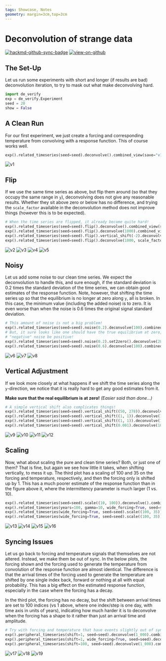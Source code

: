 ```yaml
---
tags: Showcase, Notes
geometry: margin=3cm,top=3cm
---
```


# Deconvolution of strange data

[![hackmd-github-sync-badge](https://hackmd.io/j4L-EIhRQqGdl5KmiIZ-_w/badge)](https://hackmd.io/@engeir/SyMdeKsfi)
[![view-on-github](https://img.shields.io/badge/View%20on-GitHub-yellowgreen)](https://github.com/engeir/hack-md-notes/blob/main/de-verify.md)

## The Set-Up

Let us run some experiments with short and longer (if results are bad) deconvolution
iteration, to try to mask out what make deconvolving hard.

```python
import de_verify
exp = de_verify.Experiment
seed = 20
show = False
```

## A Clean Run

For our first experiment, we just create a forcing and corresponding temperature from
convolving with a response function. This of course works well.

```python
exp().related_timeseries(seed=seed).deconvolve().combined_view(save="v1", show=show)  # This one is easy!
```

![v1](https://github.com/engeir/hack-md-notes/raw/main/assets/pic/de-verify/v1.png)

## Flip

If we use the same time series as above, but flip them around (so that they occupy the
same range in `y`), deconvolving does not give any reasonable results. Whether they sit
above zero or below has no difference, and trying the `scale_factor` available in the
deconvolution method does not improve things (however this is to be expected).

```python
# When the time series are flipped, it already become quite hard!
exp().related_timeseries(seed=seed).flip().deconvolve().combined_view(save="v2", show=show)
exp().related_timeseries(seed=seed).flip().deconvolve(1000).combined_view(save="v3", show=show)
exp().related_timeseries(seed=seed).flip().vertical_shift(-2).deconvolve(1000).combined_view(save="v4", show=show)
exp().related_timeseries(seed=seed).flip().deconvolve(1000, scale_factor=10).combined_view(save="v5", show=show)
```

![v2](https://github.com/engeir/hack-md-notes/raw/main/assets/pic/de-verify/v2.png)
![v3](https://github.com/engeir/hack-md-notes/raw/main/assets/pic/de-verify/v3.png)
![v4](https://github.com/engeir/hack-md-notes/raw/main/assets/pic/de-verify/v4.png)
![v5](https://github.com/engeir/hack-md-notes/raw/main/assets/pic/de-verify/v5.png)

## Noisy

Let us add some noise to our clean time series. We expect the deconvolution to handle
this, and sure enough, if the standard deviation is 0.2 times the standard deviation of
the time series, we can obtain good estimates of the response function. Note, however,
that shifting the time series up so that the equilibrium is no longer at zero along `y`,
all is broken. In this case, the minimum value (including the added noise) is to zero.
It is even worse than when the noise is 0.6 times the original signal standard
deviation.

```python
# This amount of noise is not a big problem!
exp().related_timeseries(seed=seed).noise(0.2).deconvolve(100).combined_view(save="v6", show=show)
# But, it sure looks like one should have the true equilibrium at zero, and not let the
# "negative" noise be positive!
exp().related_timeseries(seed=seed).noise(0.2).set2zero().deconvolve(2000).combined_view(save="v7", show=show)
exp().related_timeseries(seed=seed).noise(0.6).deconvolve(100).combined_view(save="v8", show=show)
```

![v6](https://github.com/engeir/hack-md-notes/raw/main/assets/pic/de-verify/v6.png)
![v7](https://github.com/engeir/hack-md-notes/raw/main/assets/pic/de-verify/v7.png)
![v8](https://github.com/engeir/hack-md-notes/raw/main/assets/pic/de-verify/v8.png)

## Vertical Adjustment

If we look more closely at what happens if we shift the time series along the
`y`-direction, we notice that it is really hard to get any good estimates from it.

**Make sure that the real equilibrium is at zero!** _(Easier said than done…)_

```python
# A simple vertical shift also complicates things!
exp().related_timeseries(seed=seed).vertical_shift((50, 278)).deconvolve(100).combined_view(save="v9", show=show)
exp().related_timeseries(seed=seed).vertical_shift((1, 1)).deconvolve(100).combined_view(save="v10", show=show)
exp().related_timeseries(seed=seed).vertical_shift((1, 1)).deconvolve(1000).combined_view(save="v11", show=show)
exp().related_timeseries(seed=seed).vertical_shift(0.001).deconvolve(1000).combined_view(save="v12", show=show)
```

![v9](https://github.com/engeir/hack-md-notes/raw/main/assets/pic/de-verify/v9.png)
![v10](https://github.com/engeir/hack-md-notes/raw/main/assets/pic/de-verify/v10.png)
![v11](https://github.com/engeir/hack-md-notes/raw/main/assets/pic/de-verify/v11.png)
![v12](https://github.com/engeir/hack-md-notes/raw/main/assets/pic/de-verify/v12.png)

## Scaling

Now, what about scaling the pure and clean time series? Both, or just one of them? That
is fine, but again we see how little it takes, when shifting vertically, to mess it up.
The third plot has a scaling of 100 and 35 on the forcing and temperature, respectively,
and then the forcing only is shifted up by 1. This has a much poorer estimate of the
response function than in the figure above it, where the intermittency parameter is much
larger (1 vs. 10).

```python
exp().related_timeseries(seed=seed).scale((10, 100)).deconvolve().combined_view(save="v13", show=show)
exp().related_timeseries(years=100, gamma=10, wide_forcing=True, seed=seed).scale((100, 35)).deconvolve(1000).combined_view(save="v14", show=show)
exp().related_timeseries(wide_forcing=True, seed=seed).scale((100, 35)).vertical_shift((1, 0)).deconvolve(1000).combined_view(save="v15", show=show)
exp().related_timeseries(wide_forcing=True, seed=seed).scale((100, 35)).vertical_shift((1, 1)).deconvolve(1000).combined_view(save="v16", show=show)
```

![v13](https://github.com/engeir/hack-md-notes/raw/main/assets/pic/de-verify/v13.png)
![v14](https://github.com/engeir/hack-md-notes/raw/main/assets/pic/de-verify/v14.png)
![v15](https://github.com/engeir/hack-md-notes/raw/main/assets/pic/de-verify/v15.png)
![v16](https://github.com/engeir/hack-md-notes/raw/main/assets/pic/de-verify/v16.png)

## Syncing Issues

Let us go back to forcing and temperature signals that themselves are not altered.
Instead, we make them be out of sync. In the below plots, the forcing shown and the
forcing used to generate the temperature from convolution of the response function are
almost identical. The difference is that the arrival times of the forcing used to
generate the temperature are shifted by one single index back, forward or nothing at all
with equal probability. This has a big effect on the estimated response function,
especially in the case where the forcing has a decay.

In the third plot, the forcing has no decay, but the shift between arrival times are set
to 100 indices (vs 1 above, where one index/step is one day, with time axis in units of
years), indicating how much harder it is to deconvolve when the forcing has a shape to
it rather than just an arrival time and amplitude.

```python
# Try with forcing and temperature that have events slightly out of sync.
exp().peripheral_timeseries(shift=1, seed=seed).deconvolve(1_000).combined_view(save="v17", show=show)
exp().peripheral_timeseries(shift=1, wide_forcing=True, seed=seed).deconvolve(1_000).combined_view(save="v18", show=show)
exp().peripheral_timeseries(shift=100, seed=seed).deconvolve(1_000).combined_view(save="v19", show=show)
```

![v17](https://github.com/engeir/hack-md-notes/raw/main/assets/pic/de-verify/v17.png)
![v18](https://github.com/engeir/hack-md-notes/raw/main/assets/pic/de-verify/v18.png)
![v19](https://github.com/engeir/hack-md-notes/raw/main/assets/pic/de-verify/v19.png)
